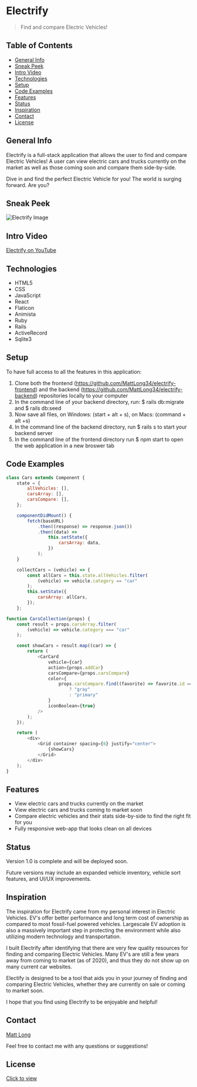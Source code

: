 # Electrify

> Find and compare Electric Vehicles!

## Table of Contents

- [General Info](#general-info)
- [Sneak Peek](#sneak-peek)
- [Intro Video](#intro-video)
- [Technologies](#technologies)
- [Setup](#setup)
- [Code Examples](#code-examples)
- [Features](#features)
- [Status](#status)
- [Inspiration](#inspiration)
- [Contact](#contact)
- [License](#license)

## General Info

Electrify is a full-stack application that allows the user to find and compare Electric Vehicles! A user can view electric cars and trucks currently on the market as well as those coming soon and compare them side-by-side.

Dive in and find the perfect Electric Vehicle for you! The world is surging forward. Are you?

## Sneak Peek

![Electrify Image](./assets/ElectrifyScreenshot.png)

## Intro Video

[Electrify on YouTube]()

## Technologies

- HTML5
- CSS
- JavaScript
- React
- Flaticon
- Animista
- Ruby
- Rails
- ActiveRecord
- Sqlite3

## Setup

To have full access to all the features in this application:

1. Clone both the frontend (https://github.com/MattLong34/electrify-frontend) and the backend (https://github.com/MattLong34/electrify-backend) repositories locally to your computer
1. In the command line of your backend directory, run:
   $ rails db:migrate and $ rails db:seed
1. Now save all files, on Windows: (start + alt + s), on Macs: (command + alt +s)
1. In the command line of the backend directory, run \$ rails s to start your backend server
1. In the command line of the frontend directory run \$ npm start to open the web application in a new broswer tab

## Code Examples

```javaScript
class Cars extends Component {
	state = {
		allVehicles: [],
		carsArray: [],
		carsCompare: [],
	};

	componentDidMount() {
		fetch(baseURL)
			.then((response) => response.json())
			.then((data) =>
				this.setState({
					carsArray: data,
				})
			);
	}

	collectCars = (vehicle) => {
		const allCars = this.state.allVehicles.filter(
			(vehicle) => vehicle.category == "car"
		);
		this.setState({
			carsArray: allCars,
		});
	};
```

```javascript
function CarsCollection(props) {
	const result = props.carsArray.filter(
		(vehicle) => vehicle.category === "car"
	);

	const showCars = result.map((car) => {
		return (
			<CarCard
				vehicle={car}
				action={props.addCar}
				carsCompare={props.carsCompare}
				color={
					props.carsCompare.find((favorite) => favorite.id === car.id)
						? "gray"
						: "primary"
				}
				iconBoolean={true}
			/>
		);
	});

	return (
		<div>
			<Grid container spacing={6} justify="center">
				{showCars}
			</Grid>
		</div>
	);
}
```

## Features

- View electric cars and trucks currently on the market
- View electric cars and trucks coming to market soon
- Compare electric vehicles and their stats side-by-side to find the right fit for you
- Fully responsive web-app that looks clean on all devices

## Status

Version 1.0 is complete and will be deployed soon.

Future versions may include an expanded vehicle inventory, vehicle sort features, and UI/UX improvements.

## Inspiration

The inspiration for Electrify came from my personal interest in Electric Vehicles. EV's offer better performance and long term cost of ownership as compared to most fossil-fuel powered vehicles. Largescale EV adoption is also a massively important step in protecting the environment while also utilizing modern technology and transportation.

I built Electrify after identifying that there are very few quality resources for finding and comparing Electric Vehicles. Many EV's are still a few years away from coming to market (as of 2020), and thus they do not show up on many current car websites.

Electify is designed to be a tool that aids you in your journey of finding and comparing Electric Vehicles, whether they are currently on sale or coming to market soon.

I hope that you find using Electrify to be enjoyable and helpful!

## Contact

[Matt Long](https://www.linkedin.com/in/mattlong34/)

Feel free to contact me with any questions or suggestions!

## License

[Click to view](https://github.com/MattLong34/electrify-frontend/blob/master/LICENSE.md)
